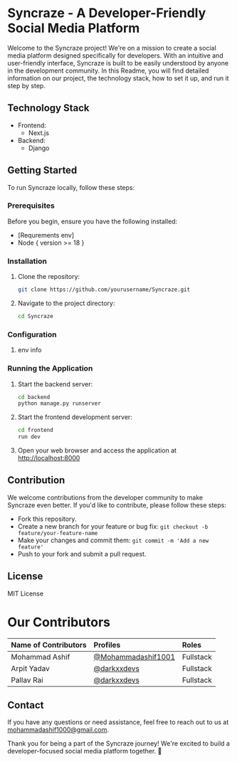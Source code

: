 # Syncraze - A Developer-Friendly Social Media Platform

Welcome to the Syncraze project! We're on a mission to create a social media platform designed specifically for developers. With an intuitive and user-friendly interface, Syncraze is built to be easily understood by anyone in the development community. In this Readme, you will find detailed information on our project, the technology stack, how to set it up, and run it step by step.

## Technology Stack

- Frontend:
  - Next.js
- Backend:
  - Django

## Getting Started

To run Syncraze locally, follow these steps:

### Prerequisites

Before you begin, ensure you have the following installed:

- [Requrements env]
- Node { version >= 18 }

### Installation

1. Clone the repository:

   ```bash
   git clone https://github.com/yourusername/Syncraze.git
   ```

2. Navigate to the project directory:
   ```bash
   cd Syncraze
   ```

### Configuration

1. env info

### Running the Application

1. Start the backend server:

   ```bash
   cd backend
   python manage.py runserver
   ```

2. Start the frontend development server:

   ```bash
   cd frontend
   run dev
   ```

3. Open your web browser and access the application at [http://localhost:8000](http://localhost:3000)

<!-- ### Usage
[Provide instructions on how to use the application, including creating an account, logging in, and using its features.] -->

## Contribution

We welcome contributions from the developer community to make Syncraze even better. If you'd like to contribute, please follow these steps:

- Fork this repository.
- Create a new branch for your feature or bug fix: `git checkout -b feature/your-feature-name`
- Make your changes and commit them: `git commit -m 'Add a new feature'`
- Push to your fork and submit a pull request.

## License

MIT License

# Our Contributors

| Name of Contributors   |                                     Profiles                                        | Roles |
|:---                    |            :----                                                                   |    :----  |
| Mohammad Ashif       |  [@Mohammadashif1001](https://github.com/mohammadashif1001)                                      |Fullstack|
| Arpit Yadav       |  [@darkxxdevs](https://github.com/darkxxdevs)                                  |Fullstack |
| Pallav Rai       |  [@darkxxdevs](https://github.com/pallavrai)                                  |Fullstack |


## Contact

If you have any questions or need assistance, feel free to reach out to us at mohammadashif1000@gmail.com.

Thank you for being a part of the Syncraze journey! We're excited to build a developer-focused social media platform together. 🚀

